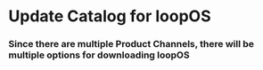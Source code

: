 # Update Catalog for loopOS
### Since there are multiple Product Channels, there will be multiple options for downloading loopOS
